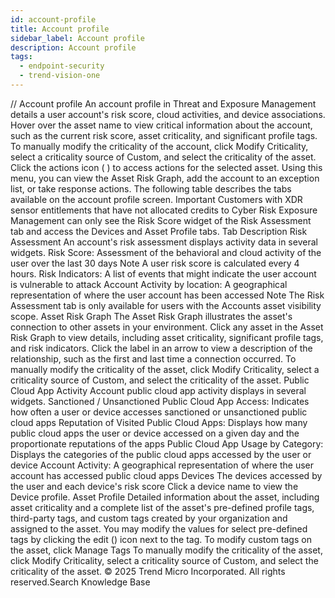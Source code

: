```yaml
---
id: account-profile
title: Account profile
sidebar_label: Account profile
description: Account profile
tags:
  - endpoint-security
  - trend-vision-one
---
```


/*<![CDATA[*/ $('#title').html($('meta[name=map-description]').attr('content')); /*]]>*/ Account profile An account profile in Threat and Exposure Management details a user account's risk score, cloud activities, and device associations. Hover over the asset name to view critical information about the account, such as the current risk score, asset criticality, and significant profile tags. To manually modify the criticality of the account, click Modify Criticality, select a criticality source of Custom, and select the criticality of the asset. Click the actions icon ( ) to access actions for the selected asset. Using this menu, you can view the Asset Risk Graph, add the account to an exception list, or take response actions. The following table describes the tabs available on the account profile screen. Important Customers with XDR sensor entitlements that have not allocated credits to Cyber Risk Exposure Management can only see the Risk Score widget of the Risk Assessment tab and access the Devices and Asset Profile tabs. Tab Description Risk Assessment An account's risk assessment displays activity data in several widgets. Risk Score: Assessment of the behavioral and cloud activity of the user over the last 30 days Note A user risk score is calculated every 4 hours. Risk Indicators: A list of events that might indicate the user account is vulnerable to attack Account Activity by location: A geographical representation of where the user account has been accessed Note The Risk Assessment tab is only available for users with the Accounts asset visibility scope. Asset Risk Graph The Asset Risk Graph illustrates the asset's connection to other assets in your environment. Click any asset in the Asset Risk Graph to view details, including asset criticality, significant profile tags, and risk indicators. Click the label in an arrow to view a description of the relationship, such as the first and last time a connection occurred. To manually modify the criticality of the asset, click Modify Criticality, select a criticality source of Custom, and select the criticality of the asset. Public Cloud App Activity Account public cloud app activity displays in several widgets. Sanctioned / Unsanctioned Public Cloud App Access: Indicates how often a user or device accesses sanctioned or unsanctioned public cloud apps Reputation of Visited Public Cloud Apps: Displays how many public cloud apps the user or device accessed on a given day and the proportionate reputations of the apps Public Cloud App Usage by Category: Displays the categories of the public cloud apps accessed by the user or device Account Activity: A geographical representation of where the user account has accessed public cloud apps Devices The devices accessed by the user and each device's risk score Click a device name to view the Device profile. Asset Profile Detailed information about the asset, including asset criticality and a complete list of the asset's pre-defined profile tags, third-party tags, and custom tags created by your organization and assigned to the asset. You may modify the values for select pre-defined tags by clicking the edit () icon next to the tag. To modify custom tags on the asset, click Manage Tags To manually modify the criticality of the asset, click Modify Criticality, select a criticality source of Custom, and select the criticality of the asset. © 2025 Trend Micro Incorporated. All rights reserved.Search Knowledge Base